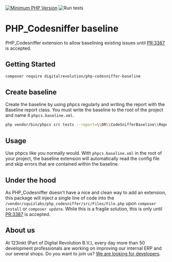 [![Minimum PHP Version](https://img.shields.io/badge/php-%3E%3D%208.0-8892BF)](https://php.net/)
![Run tests](https://github.com/123inkt/php-codesniffer-baseline/workflows/Run%20checks/badge.svg)

# PHP_Codesniffer baseline

PHP_Codesniffer extension to allow baselining existing issues until [PR:3387](https://github.com/squizlabs/PHP_CodeSniffer/pull/3387) is accepted.

## Getting Started

```bash
composer require digitalrevolution/php-codesniffer-baseline
```

## Create baseline
Create the baseline by using phpcs regularly and writing the report with the Baseline report class. You must write the baseline
to the root of the project and name it `phpcs.baseline.xml`.
```bash
php vendor/bin/phpcs src tests --report=\\DR\\CodeSnifferBaseline\\Reports\\Baseline --report-file=phpcs.baseline.xml --basepath=/path/to/project/root
```

## Usage
Use phpcs like you normally would. With `phpcs.baseline.xml` in the root of your project, the baseline extension will automatically read the config 
file and skip errors that are contained within the baseline.

## Under the hood

As PHP_Codesniffer doesn't have a nice and clean way to add an extension, this package will inject a single line of code
into the `/vendor/squizlabs/php_codesniffer/src/Files/File.php` upon `composer install` or `composer update`. While this
is a fragile solution, this is only until [PR:3387](https://github.com/squizlabs/PHP_CodeSniffer/pull/3387) is accepted.

## About us

At 123inkt (Part of Digital Revolution B.V.), every day more than 50 development professionals are working on improving our internal ERP 
and our several shops. Do you want to join us? [We are looking for developers](https://www.werkenbij123inkt.nl/zoek-op-afdeling/it).
